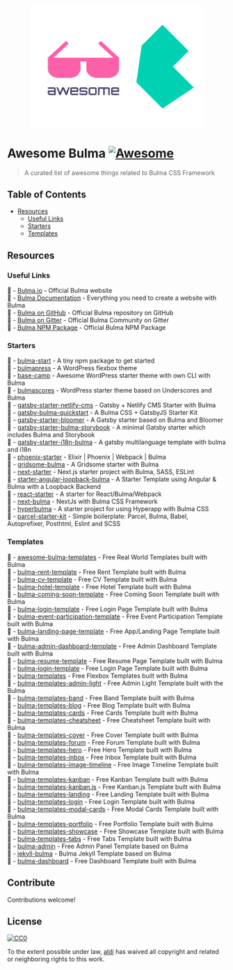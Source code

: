 <p align="center">
  <img width="400" src="logo.svg" alt="logo of awesome-bulma repository">
</p>

# Awesome Bulma [![Awesome](https://awesome.re/badge-flat2.svg)](https://awesome.re)

> A curated list of awesome things related to Bulma CSS Framework

## Table of Contents

- [Resources](#resources)
  - [Useful Links](#useful-links)
  - [Starters](#starters)
  - [Templates](#templates)

## Resources

### Useful Links

🔗 - [Bulma.io](https://bulma.io) - Official Bulma website  
🔗 - [Bulma Documentation](https://bulma.io/documentation/) - Everything you need to create a website with Bulma  
🔗 - [Bulma on GitHub](https://github.com/tailwindcss/tailwindcss) - Official Bulma repository on GitHub  
🔗 - [Bulma on Gitter](https://gitter.im/jgthms/bulma) - Official Bulma Community on Gitter  
🔗 - [Bulma NPM Package](https://www.npmjs.com/package/bulma) - Official Bulma NPM Package

### Starters

🏁 - [bulma-start](https://github.com/jgthms/bulma-start) - A tiny npm package to get started  
🏁 - [bulmapress](https://github.com/teamscops/bulmapress) - A WordPress flexbox theme  
🏁 - [base-camp](https://github.com/suomato/base-camp) - Awesome WordPress starter theme with own CLI with Bulma  
🏁 - [bulmascores](https://github.com/Nicuz/Bulmascores) - WordPress starter theme based on Underscores and Bulma  
🏁 - [gatsby-starter-netlify-cms](https://github.com/netlify-templates/gatsby-starter-netlify-cms) - Gatsby + Netlify CMS Starter with Bulma  
🏁 - [gatsby-bulma-quickstart](https://github.com/amandeepmittal/gatsby-bulma-quickstart) - A Bulma CSS + GatsbyJS Starter Kit  
🏁 - [gatsby-starter-bloomer](https://github.com/Cethy/gatsby-starter-bloomer) - A Gatsby starter based on Bulma and Bloomer  
🏁 - [gatsby-starter-bulma-storybook](https://github.com/gvaldambrini/gatsby-starter-bulma-storybook) - A minimal Gatsby starter which includes Bulma and Storybook  
🏁 - [gatsby-starter-i18n-bulma](https://github.com/kalwalt/gatsby-starter-i18n-bulma) - A gatsby multilanguage template with bulma and i18n  
🏁 - [phoenix-starter](https://github.com/awestbro/phoenix-starter) - Elixir | Phoenix | Webpack | Bulma  
🏁 - [gridsome-bulma](https://github.com/calebanthony/gridsome-bulma) - A Gridsome starter with Bulma  
🏁 - [next-starter](https://github.com/techno246/next-starter) - Next.js starter project with Bulma, SASS, ESLint  
🏁 - [starter-angular-loopback-bulma](https://github.com/angular-indonesia/starter-angular-loopback-bulma) - A Starter Template using Angular & Bulma with a Loopback Backend  
🏁 - [react-starter](https://github.com/chvid/react-starter) - A starter for React/Bulma/Webpack  
🏁 - [next-bulma](https://github.com/louiskhenghao/next-bulma) - NextJs with Bulma CSS Framework  
🏁 - [hyperbulma](https://github.com/cutemachine/hyperbulma) - A starter project for using Hyperapp with Bulma CSS  
🏁 - [parcel-starter-kit](https://github.com/emendelski/parcel-starter-kit) - Simple boilerplate: Parcel, Bulma, Babel, Autoprefixer, Posthtml, Eslint and SCSS

### Templates  

🎨 - [awesome-bulma-templates](https://github.com/aldi/awesome-bulma-templates/tree/master/templates) - Free Real World Templates built with Bulma  
🎨 - [bulma-rent-template](https://github.com/aldi/bulma-rent-template) - Free Rent Template built with Bulma  
🎨 - [bulma-cv-template](https://github.com/aldi/bulma-cv-template) - Free CV Template built with Bulma  
🎨 - [bulma-hotel-template](https://github.com/aldi/bulma-hotel-template) - Free Hotel Template built with Bulma  
🎨 - [bulma-coming-soon-template](https://github.com/aldi/bulma-coming-soon-template) - Free Coming Soon Template built with Bulma  
🎨 - [bulma-login-template](https://github.com/aldi/bulma-login-template) - Free Login Page Template built with Bulma  
🎨 - [bulma-event-participation-template](https://github.com/aldi//bulma-event-participation-template) - Free Event Participation Template built with Bulma  
🎨 - [bulma-landing-page-template](https://github.com/hellobetkowski/bulma-product-landing-page-template) - Free App/Landing Page Template built with Bulma  
🎨 - [bulma-admin-dashboard-template](https://github.com/mazipan/bulma-admin-dashboard-template) - Free Admin Dashboard Template built with Bulma  
🎨 - [bulma-resume-template](https://github.com/mazipan/bulma-resume-template) - Free Resume Page Template built with Bulma  
🎨 - [bulma-login-template](https://github.com/adriancast/Bulma-login-template) - Free Login Page Template built with Bulma  
🎨 - [bulma-templates](https://github.com/BulmaTemplates/bulma-templates) - Free Flexbox Templates built with Bulma  
🎨 - [bulma-templates-admin-light](https://bulmatemplates.github.io/bulma-templates) - Free Admin Light Template built with the Bulma  
🎨 - [bulma-templates-band](https://bulmatemplates.github.io/bulma-templates/) - Free Band Template built with Bulma  
🎨 - [bulma-templates-blog](https://bulmatemplates.github.io/bulma-templates/) - Free Blog Template built with Bulma  
🎨 - [bulma-templates-cards](https://bulmatemplates.github.io/bulma-templates/) - Free Cards Template built with Bulma  
🎨 - [bulma-templates-cheatsheet](https://bulmatemplates.github.io/bulma-templates/) - Free Cheatsheet Template built with Bulma  
🎨 - [bulma-templates-cover](https://bulmatemplates.github.io/bulma-templates/) - Free Cover Template built with Bulma  
🎨 - [bulma-templates-forum](https://bulmatemplates.github.io/bulma-templates/) - Free Forum Template built with Bulma  
🎨 - [bulma-templates-hero](https://bulmatemplates.github.io/bulma-templates/) - Free Hero Template built with Bulma  
🎨 - [bulma-templates-inbox](https://bulmatemplates.github.io/bulma-templates/) - Free Inbox Template built with Bulma  
🎨 - [bulma-templates-image-timeline](https://bulmatemplates.github.io/bulma-templates/) - Free Image Timeline Template built with Bulma  
🎨 - [bulma-templates-kanban](https://bulmatemplates.github.io/bulma-templates/) - Free Kanban Template built with Bulma  
🎨 - [bulma-templates-kanban.js](https://bulmatemplates.github.io/bulma-templates/) - Free Kanban.js Template built with Bulma  
🎨 - [bulma-templates-landing](https://bulmatemplates.github.io/bulma-templates/) - Free Landing Template built with Bulma  
🎨 - [bulma-templates-login](https://bulmatemplates.github.io/bulma-templates/) - Free Login Template built with Bulma  
🎨 - [bulma-templates-modal-cards](https://bulmatemplates.github.io/bulma-templates/) - Free Modal Cards Template built with Bulma  
🎨 - [bulma-templates-portfolio](https://bulmatemplates.github.io/bulma-templates/) - Free Portfolio Template built with Bulma  
🎨 - [bulma-templates-showcase](https://bulmatemplates.github.io/bulma-templates/) - Free Showcase Template built with Bulma  
🎨 - [bulma-templates-tabs](https://bulmatemplates.github.io/bulma-templates/) - Free Tabs Τemplate built with Bulma  
🎨 - [bulma-admin](https://github.com/nafplann/bulma-admin) - Free Admin Panel Template based on Bulma  
🎨 - [jekyll-bulma](https://github.com/erayaydin/jekyll-bulma) - Bulma Jekyll Template based on Bulma  
🎨 - [bulma-dashboard](https://github.com/SamZCoder/Bulma-Dashboard/) - Free Dashboard Template built with Bulma  

## Contribute

Contributions welcome!

## License

[![CC0](http://mirrors.creativecommons.org/presskit/buttons/88x31/svg/cc-zero.svg)](http://creativecommons.org/publicdomain/zero/1.0)

To the extent possible under law, [aldi](https://aldiduzha.com) has waived all copyright and related or neighboring rights to this work.
